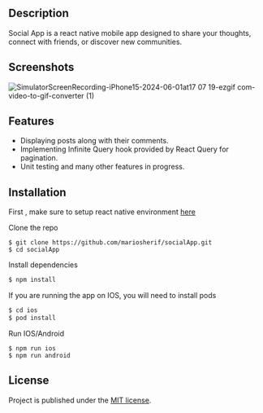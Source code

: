 ## Description

Social App is a react native mobile app designed to share your thoughts, connect with friends, or discover new communities.


## Screenshots

![SimulatorScreenRecording-iPhone15-2024-06-01at17 07 19-ezgif com-video-to-gif-converter (1)](https://github.com/mariosherif/socialApp/assets/53220980/dc72b7e7-23e9-48d0-81fa-0d1289ac4577)

## Features

- Displaying posts along with their comments.
- Implementing Infinite Query hook provided by React Query for pagination.
- Unit testing and many other features in progress.

## Installation

First , make sure to setup react native environment [here](https://reactnative.dev/docs/environment-setup)

Clone the repo

```
$ git clone https://github.com/mariosherif/socialApp.git
$ cd socialApp
```

Install dependencies

```sh
$ npm install
```

If you are running the app on IOS, you will need to install pods

```sh
$ cd ios
$ pod install
```

Run IOS/Android
```
$ npm run ios
$ npm run android
```

## License
Project is published under the [MIT license](/LICENSE).